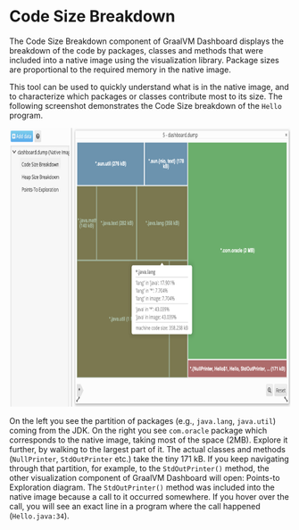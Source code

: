 # Code Size Breakdown

The Code Size Breakdown component of GraalVM Dashboard displays the breakdown of
the code by packages, classes and methods that were
included into a native image using the visualization library. Package sizes are
proportional to the required memory in the native image.

This tool can be used to quickly understand what is in the native image, and to
characterize which packages or classes contribute most to its size. The
following screenshot demonstrates the Code Size breakdown of the `Hello`
program.  

<img src="/docs/tools/dashboard/resources/img/code-size-breakdown.png" alt="code-size" width="800" height="500"/>

On the left you see the partition of packages (e.g., `java.lang`, `java.util`)
coming from the JDK. On the right you see `com.oracle` package which corresponds
to the native image, taking most of the space (2MB). Explore it further, by
walking to the largest part of it. The actual classes and methods
(`NullPrinter`, `StdOutPrinter` etc.) take the tiny 171 kB. If you keep
navigating through that partition, for example, to the `StdOutPrinter()` method,
the other visualization component of GraalVM Dashboard will open: Points-to
Exploration diagram. The `StdOutPrinter()` method was included into the native image because a
call to it occurred somewhere. If you hover over the call, you will see an exact
line in a program where the call happened (`Hello.java:34`).  
